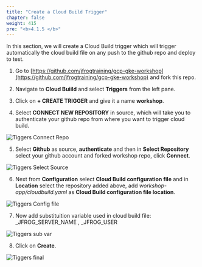 ```yaml
---
title: "Create a Cloud Build Trigger"
chapter: false
weight: 415
pre: "<b>4.1.5 </b>"
---
```


In this section, we will create a Cloud Build trigger which will trigger automatically the cloud build file on any push to the github repo and deploy to test.

1. Go to [https://github.com/jfrogtraining/gcp-gke-workshop](https://github.com/jfrogtraining/gcp-gke-workshop) and fork this repo.

2. Navigate to **Cloud Buiild** and select **Triggers** from the left pane.

3. Click on **+ CREATE TRIGGER** and give it a name **workshop**.

4. Select **CONNECT NEW REPOSITORY** in source, which will take you to authenticate your github repo from where you want to trigger cloud build.

![Tiggers Connect Repo](/images/triggers-connect-repo.png)

5. Select **Github** as source, **authenticate** and then in **Select Repository** select your github account and forked workshop repo, click **Connect**.

![Tiggers Select Source](/images/triggers-select-source-github.png)

6. Next from **Configuration** select **Cloud Build configuration file** and in **Location** select the repository added above, add  _workshop-app/cloudbuild.yaml_ as **Cloud Build configuration file location**. 

![Tiggers Config file](/images/triggers-config-file.png)

7. Now add substituition variable used in cloud build file: _JFROG_SERVER_NAME , _JFROG_USER

![Tiggers sub var](/images/cloud-trigger-subs.png)

8. Click on **Create**.

![Tiggers final](/images/cloud-build-triggers.png)




